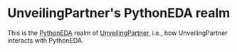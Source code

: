 # UnveilingPartner's PythonEDA realm

This is the [PythonEDA](https://github.com/pythoneda "PythonEDA github organization") realm of [UnveilingPartner](https://github.com/UnveilingPartner "UnveilingPartner's github page"), i.e., how UnveilingPartner interacts with PythonEDA. 
